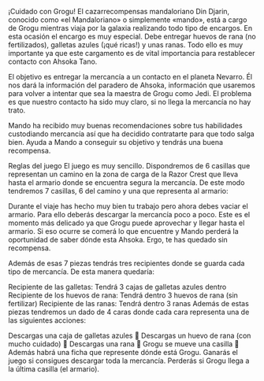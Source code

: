 ¡Cuidado con Grogu!
El cazarrecompensas mandaloriano Din Djarin, conocido como «el Mandaloriano» o simplemente «mando», está a cargo de Grogu mientras viaja por la galaxia realizando todo tipo de encargos. En esta ocasión el encargo es muy especial. Debe entregar huevos de rana (no fertilizados), galletas azules (¡qué ricas!) y unas ranas. Todo ello es muy importante ya que este cargamento es de vital importancia para restablecer contacto con Ahsoka Tano.

El objetivo es entregar la mercancía a un contacto en el planeta Nevarro. Él nos dará la información del paradero de Ahsoka, información que usaremos para volver a intentar que sea la maestra de Grogu como Jedi. El problema es que nuestro contacto ha sido muy claro, si no llega la mercancía no hay trato.

Mando ha recibido muy buenas recomendaciones sobre tus habilidades custodiando mercancía así que ha decidido contratarte para que todo salga bien. Ayuda a Mando a conseguir su objetivo y tendrás una buena recompensa.

Reglas del juego
El juego es muy sencillo. Dispondremos de 6 casillas que representan un camino en la zona de carga de la Razor Crest que lleva hasta el armario donde se encuentra segura la mercancía. De este modo tendremos 7 casillas, 6 del camino y una que representa al armario:

Durante el viaje has hecho muy bien tu trabajo pero ahora debes vaciar el armario. Para ello deberás descargar la mercancía poco a poco. Este es el momento más delicado ya que Grogu puede aprovechar y llegar hasta el armario. Si eso ocurre se comerá lo que encuentre y Mando perderá la oportunidad de saber dónde esta Ahsoka. Ergo, te has quedado sin recompensa.

Además de esas 7 piezas tendrás tres recipientes donde se guarda cada tipo de mercancía. De esta manera quedaría:

Recipiente de las galletas: Tendrá 3 cajas de galletas azules dentro
Recipiente de los huevos de rana: Tendrá dentro 3 huevos de rana (sin fertilizar)
Recipiente de las ranas: Tendrá dentro 3 ranas
Además de estas piezas tendremos un dado de 4 caras donde cada cara representa una de las siguientes acciones:

Descargas una caja de galletas azules 🍪
Descargas un huevo de rana (con mucho cuidado) 🥚
Descargas una rana 🐸
Grogu se mueve una casilla 👣
Además habrá una ficha que represente dónde está Grogu. Ganarás el juego si consigues descargar toda la mercancía. Perderás si Grogu llega a la última casilla (el armario).
